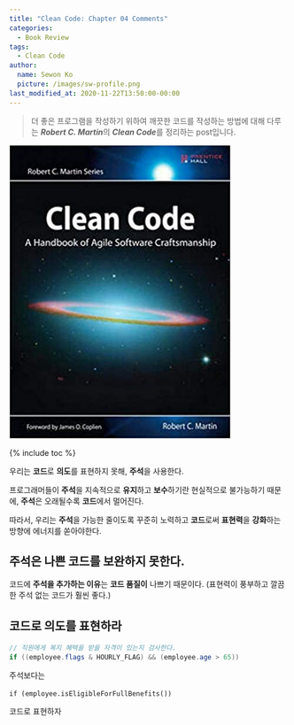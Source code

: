 ```yaml
---
title: "Clean Code: Chapter 04 Comments"
categories:
  - Book Review
tags:
  - Clean Code
author:
  name: Sewon Ko
  picture: /images/sw-profile.png
last_modified_at: 2020-11-22T13:50:00-00:00
---
```


> 더 좋은 프로그램을 작성하기 위하여 깨끗한 코드를 작성하는 방법에 대해 다루는 ***Robert C. Martin***의 ***Clean Code***를 정리하는 post입니다.

![logo](/images/clean-code-cover.png)

{% include toc %}

우리는 **코드**로 **의도**를 표현하지 못해, **주석**을 사용한다.

프로그래머들이 **주석**을 지속적으로 **유지**하고 **보수**하기란 현실적으로 불가능하기 때문에, **주석**은 오래될수록 **코드**에서 멀어진다. 

따라서, 우리는 **주석**을 가능한 줄이도록 꾸준히 노력하고 **코드**로써 **표현력**을 **강화**하는 방향에 에너지를 쏟아야한다.

## 주석은 나쁜 코드를 보완하지 못한다.

코드에 **주석을 추가하는 이유**는 **코드 품질이** 나쁘기 때문이다. (표현력이 풍부하고 깔끔한 주석 없는 코드가 훨씬 좋다.)

## 코드로 의도를 표현하라 

```java
// 직원에게 복지 혜택을 받을 자격이 있는지 검사한다.
if ((employee.flags & HOURLY_FLAG) && (employee.age > 65))
```

주석보다는

```if (employee.isEligibleForFullBenefits())```

코드로 표현하자
